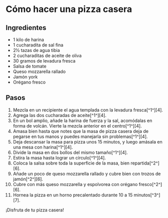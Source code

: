# Cómo hacer una pizza casera

## Ingredientes
- 1 kilo de harina
- 1 cucharadita de sal fina
- 2½ tazas de agua tibia
- 2 cucharaditas de aceite de oliva
- 30 gramos de levadura fresca
- Salsa de tomate
- Queso mozzarella rallado
- Jamón york
- Orégano fresco

## Pasos
1. Mezcla en un recipiente el agua templada con la levadura fresca[^1^][4].
2. Agrega las dos cucharadas de aceite[^1^][4].
3. En un bol amplio, añade la harina de fuerza y la sal, acomódalas en forma de volcán. Vierte la mezcla anterior en el centro[^1^][4].
4. Amasa bien hasta que notes que la masa de pizza casera deja de pegarse en tus manos y puedes manejarla sin problemas[^1^][4].
5. Deja descansar la masa para pizza unos 15 minutos, y luego amásala en una mesa con harina[^1^][4].
6. Divide la masa en dos bollos del mismo tamaño[^1^][4].
7. Estira la masa hasta lograr un círculo[^1^][4].
8. Coloca la salsa sobre toda la superficie de la masa, bien repartida[^2^][6].
9. Añade un poco de queso mozzarella rallado y cubre bien con trozos de jamón[^2^][6].
10. Cubre con más queso mozzarella y espolvorea con orégano fresco[^2^][6].
11. Hornea la pizza en un horno precalentado durante 10 a 15 minutos[^3^][7].

¡Disfruta de tu pizza casera!
